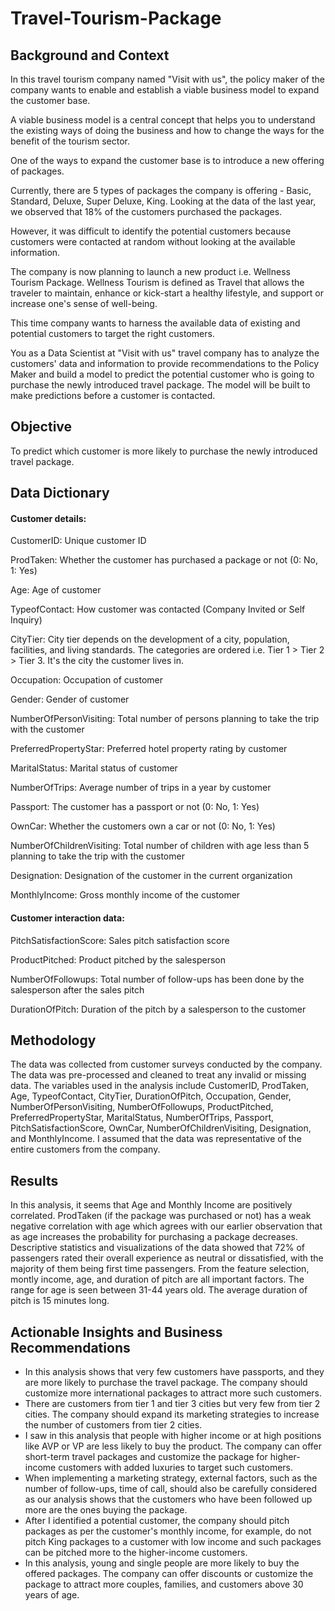 # Travel-Tourism-Package

## Background and Context

In this travel tourism company named "Visit with us", the policy maker of the company wants to enable and establish a viable business model to expand the customer base.

A viable business model is a central concept that helps you to understand the existing ways of doing the business and how to change the ways for the benefit of the tourism sector.

One of the ways to expand the customer base is to introduce a new offering of packages.

Currently, there are 5 types of packages the company is offering - Basic, Standard, Deluxe, Super Deluxe, King. Looking at the data of the last year, we observed that 18% of the customers purchased the packages.

However, it was difficult to identify the potential customers because customers were contacted at random without looking at the available information.


The company is now planning to launch a new product i.e. Wellness Tourism Package. Wellness Tourism is defined as Travel that allows the traveler to maintain, enhance or kick-start a healthy lifestyle, and support or increase one's sense of well-being.

This time company wants to harness the available data of existing and potential customers to target the right customers.

You as a Data Scientist at "Visit with us" travel company has to analyze the customers' data and information to provide recommendations to the Policy Maker and build a model to predict the potential customer who is going to purchase the newly introduced travel package. The model will be built to make predictions before a customer is contacted.

## Objective

To predict which customer is more likely to purchase the newly introduced travel package.

## Data Dictionary

#### Customer details:

CustomerID: Unique customer ID

ProdTaken: Whether the customer has purchased a package or not (0: No, 1: Yes)

Age: Age of customer

TypeofContact: How customer was contacted (Company Invited or Self Inquiry)

CityTier: City tier depends on the development of a city, population, facilities, and living standards. The categories are ordered i.e. Tier 1 > Tier 2 > Tier 3. It's the city the customer lives in.

Occupation: Occupation of customer

Gender: Gender of customer

NumberOfPersonVisiting: Total number of persons planning to take the trip with the customer

PreferredPropertyStar: Preferred hotel property rating by customer

MaritalStatus: Marital status of customer

NumberOfTrips: Average number of trips in a year by customer

Passport: The customer has a passport or not (0: No, 1: Yes)

OwnCar: Whether the customers own a car or not (0: No, 1: Yes)

NumberOfChildrenVisiting: Total number of children with age less than 5 planning to take the trip with the customer

Designation: Designation of the customer in the current organization

MonthlyIncome: Gross monthly income of the customer

#### Customer interaction data: 

PitchSatisfactionScore: Sales pitch satisfaction score

ProductPitched: Product pitched by the salesperson

NumberOfFollowups: Total number of follow-ups has been done by the salesperson after the sales pitch

DurationOfPitch: Duration of the pitch by a salesperson to the customer

## Methodology
The data was collected from customer surveys conducted by the company. The data was pre-processed and cleaned to treat any invalid or missing data. The variables used in the analysis include CustomerID, ProdTaken, Age, TypeofContact, CityTier, DurationOfPitch, Occupation, Gender, NumberOfPersonVisiting, NumberOfFollowups, 
ProductPitched, PreferredPropertyStar, MaritalStatus, NumberOfTrips, Passport, PitchSatisfactionScore, OwnCar, NumberOfChildrenVisiting, Designation, and MonthlyIncome. I assumed that the data was representative of the entire customers from the company.

## Results
In this analysis, it seems that Age and Monthly Income are positively correlated. ProdTaken (if the package was purchased or not) has a weak negative correlation with age which agrees with our earlier observation that as age increases the probability for purchasing a package decreases. Descriptive statistics and visualizations of the data showed that 72% of passengers rated their overall experience as neutral or dissatisfied, with the majority of them being first time passengers. From the feature selection, montly income, age, and duration of pitch are all important factors. The range for age is seen between 31-44 years old. The average duration of pitch is 15 minutes long.  

## Actionable Insights and Business Recommendations
- In this analysis shows that very few customers have passports, and they are more likely to purchase the travel package. The company should customize more international packages to attract more such customers.
- There are customers from tier 1 and tier 3 cities but very few from tier 2 cities. The company should expand its marketing strategies to increase the number of customers from tier 2 cities.
- I saw in this analysis that people with higher income or at high positions like AVP or VP are less likely to buy the product. The company can offer short-term travel packages and customize the package for higher- income customers with added luxuries to target such customers.
- When implementing a marketing strategy, external factors, such as the number of follow-ups, time of call, should also be carefully considered as our analysis shows that the customers who have been followed up more are the ones buying the package.
- After I identified a potential customer, the company should pitch packages as per the customer's monthly income, for example, do not pitch King packages to a customer with low income and such packages can be pitched more to the higher-income customers.
- In this analysis, young and single people are more likely to buy the offered packages. The company can offer discounts or customize the package to attract more couples, families, and customers above 30 years of age.
